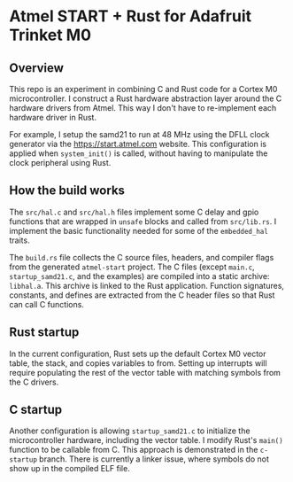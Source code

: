 # Atmel START + Rust for Adafruit Trinket M0

## Overview

This repo is an experiment in combining C and Rust code for a Cortex M0 microcontroller. I construct a Rust hardware abstraction layer around the C hardware drivers from Atmel. This way I don't have to re-implement each hardware driver in Rust.

For example, I setup the samd21 to run at 48 MHz using the DFLL clock generator via the https://start.atmel.com website. This configuration is applied when `system_init()` is called, without having to manipulate the clock peripheral using Rust.

## How the build works

The `src/hal.c` and `src/hal.h` files implement some C delay and gpio functions that are wrapped in `unsafe` blocks and called from `src/lib.rs`. I implement the basic functionality needed for some of the `embedded_hal` traits.

The `build.rs` file collects the C source files, headers, and compiler flags from the generated `atmel-start` project. The C files (except `main.c`, `startup_samd21.c`, and the examples) are compiled into a static archive: `libhal.a`. This archive is linked to the Rust application. Function signatures, constants, and defines are extracted from the C header files so that Rust can call C functions.

## Rust startup

In the current configuration, Rust sets up the default Cortex M0 vector table, the stack, and copies variables to from. Setting up interrupts will require populating the rest of the vector table with matching symbols from the C drivers.

## C startup

Another configuration is allowing `startup_samd21.c` to initialize the microcontroller hardware, including the vector table. I modify Rust's `main()` function to be callable from C. This approach is demonstrated in the `c-startup` branch. There is currently a linker issue, where symbols do not show up in the compiled ELF file.
